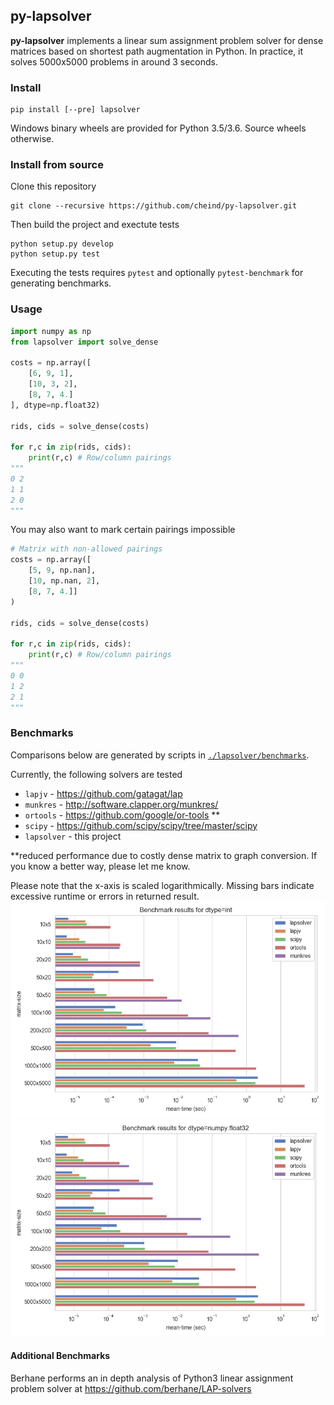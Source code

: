## py-lapsolver

**py-lapsolver** implements a linear sum assignment problem solver for dense matrices based on shortest path augmentation in Python. In practice, it solves 5000x5000 problems in around 3 seconds.

### Install

```
pip install [--pre] lapsolver 
```

Windows binary wheels are provided for Python 3.5/3.6. Source wheels otherwise.

### Install from source

Clone this repository 

```
git clone --recursive https://github.com/cheind/py-lapsolver.git
``` 

Then build the project and exectute tests

```
python setup.py develop
python setup.py test
```

Executing the tests requires `pytest` and optionally `pytest-benchmark` for generating benchmarks.

### Usage

```python
import numpy as np
from lapsolver import solve_dense

costs = np.array([
    [6, 9, 1],
    [10, 3, 2],
    [8, 7, 4.]
], dtype=np.float32)    

rids, cids = solve_dense(costs)

for r,c in zip(rids, cids):
    print(r,c) # Row/column pairings
"""
0 2
1 1
2 0
"""
```

You may also want to mark certain pairings impossible

```python
# Matrix with non-allowed pairings
costs = np.array([
    [5, 9, np.nan],
    [10, np.nan, 2],
    [8, 7, 4.]]
)

rids, cids = solve_dense(costs)

for r,c in zip(rids, cids):
    print(r,c) # Row/column pairings
"""
0 0
1 2
2 1
"""
```

### Benchmarks

Comparisons below are generated by scripts in [`./lapsolver/benchmarks`](./lapsolver/benchmarks). 

Currently, the following solvers are tested
 - `lapjv` - https://github.com/gatagat/lap
 - `munkres` - http://software.clapper.org/munkres/
 - `ortools` - https://github.com/google/or-tools **
 - `scipy` - https://github.com/scipy/scipy/tree/master/scipy
 - `lapsolver` - this project

**reduced performance due to costly dense matrix to graph conversion. If you know a better way, please let me know.

Please note that the x-axis is scaled logarithmically. Missing bars indicate excessive runtime or errors in returned result.
![](./lapsolver/etc/benchmark-dtype-int.png)
![](./lapsolver/etc/benchmark-dtype-numpy.float32.png)

#### Additional Benchmarks

Berhane performs an in depth analysis of Python3 linear assignment problem solver at https://github.com/berhane/LAP-solvers
